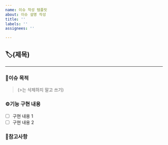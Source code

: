 ```yaml
---
name: 이슈 작성 템플릿
about: 이슈 설명 작성
title: ''
labels: ''
assignees: ''

---
```


## 🏷️(제목)
----------------------------------
### 💁이슈 목적
> (>는 삭제하지 말고 쓰기)

### ⚙️기능 구현 내용
- [ ] 구현 내용 1
- [ ] 구현 내용 2

### 📔참고사항
